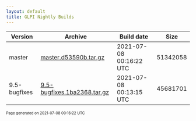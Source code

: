 ```yaml
---
layout: default
title: GLPI Nightly Builds
---
```


Version|Archive|Build date|Size
---|---|---|---
master|[master.d53590b.tar.gz](master.d53590b.tar.gz)|2021-07-08 00:16:22 UTC|51342058
9.5-bugfixes|[9.5-bugfixes.1ba2368.tar.gz](9.5-bugfixes.1ba2368.tar.gz)|2021-07-08 00:13:15 UTC|45681701

<font size="1">Page generated on 2021-07-08 00:16:22 UTC</font>
